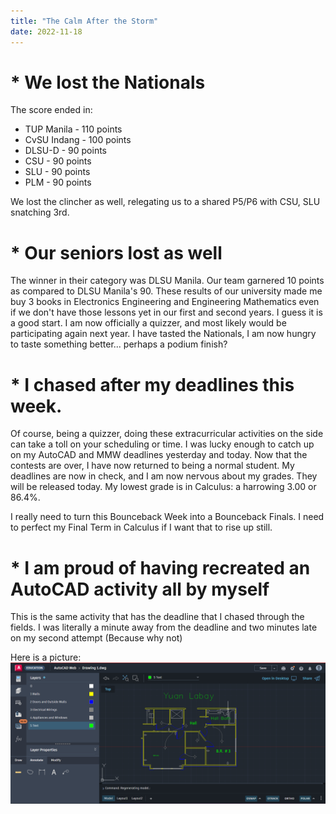 ```yaml
---
title: "The Calm After the Storm"
date: 2022-11-18
---
```


# * We lost the Nationals

 The score ended in:
 * TUP Manila - 110 points
 * CvSU Indang - 100 points
 * DLSU-D - 90 points
 * CSU - 90 points
 * SLU - 90 points
 * PLM - 90 points

 We lost the clincher as well, relegating us to a shared P5/P6 with CSU, SLU snatching 3rd.

# * Our seniors lost as well

 The winner in their category was DLSU Manila. Our team garnered 10 points as compared to DLSU Manila's 90. These results of our university made me buy 3 books in Electronics Engineering and Engineering Mathematics even if we don't have those lessons yet in our first and second years. I guess it is a good start. I am now officially a quizzer, and most likely would be participating again next year. I have tasted the Nationals, I am now hungry to taste something better... perhaps a podium finish?

# * I chased after my deadlines this week.

  Of course, being a quizzer, doing these extracurricular activities on the side can take a toll on your scheduling or time. I was lucky enough to catch up on my AutoCAD and MMW deadlines yesterday and today. Now that the contests are over, I have now returned to being a normal student. My deadlines are now in check, and I am now nervous about my grades. They will be released today. My lowest grade is in Calculus: a harrowing 3.00 or 86.4%. 

  I really need to turn this Bounceback Week into a Bounceback Finals. I need to perfect my Final Term in Calculus if I want that to rise up still.

# * I am proud of having recreated an AutoCAD activity all by myself

   This is the same activity that has the deadline that I chased through the fields. I was literally a minute away from the deadline and two minutes late on my second attempt (Because why not)

   Here is a picture: <img src="/_posts/Layering Activity.png" alt="My Proof" /> 
   